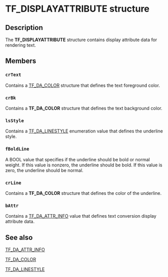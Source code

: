 # TF_DISPLAYATTRIBUTE structure

## Description

The **TF_DISPLAYATTRIBUTE** structure contains display attribute data for rendering text.

## Members

### `crText`

Contains a [TF_DA_COLOR](https://learn.microsoft.com/windows/desktop/api/msctf/ns-msctf-tf_da_color) structure that defines the text foreground color.

### `crBk`

Contains a **TF_DA_COLOR** structure that defines the text background color.

### `lsStyle`

Contains a [TF_DA_LINESTYLE](https://learn.microsoft.com/windows/win32/api/msctf/ne-msctf-tf_da_linestyle) enumeration value that defines the underline style.

### `fBoldLine`

A BOOL value that specifies if the underline should be bold or normal weight. If this value is nonzero, the underline should be bold. If this value is zero, the underline should be normal.

### `crLine`

Contains a **TF_DA_COLOR** structure that defines the color of the underline.

### `bAttr`

Contains a [TF_DA_ATTR_INFO](https://learn.microsoft.com/windows/win32/api/msctf/ne-msctf-tf_da_attr_info) value that defines text conversion display attribute data.

## See also

[TF_DA_ATTR_INFO](https://learn.microsoft.com/windows/win32/api/msctf/ne-msctf-tf_da_attr_info)

[TF_DA_COLOR](https://learn.microsoft.com/windows/desktop/api/msctf/ns-msctf-tf_da_color)

[TF_DA_LINESTYLE](https://learn.microsoft.com/windows/win32/api/msctf/ne-msctf-tf_da_linestyle)